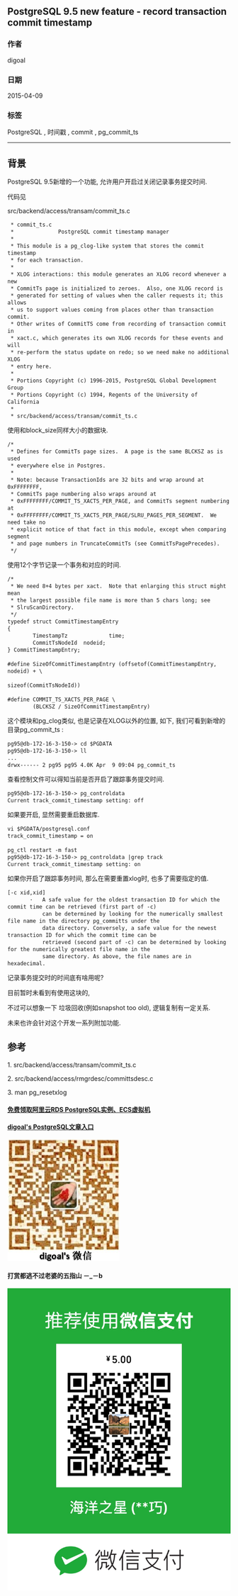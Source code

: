 ## PostgreSQL 9.5 new feature - record transaction commit timestamp  
                                                               
### 作者                                                               
digoal                                                               
                                                               
### 日期                                                               
2015-04-09                                                             
                                                               
### 标签                                                               
PostgreSQL , 时间戳 , commit , pg_commit_ts      
                                                               
----                                                               
                                                               
## 背景     
PostgreSQL 9.5新增的一个功能, 允许用户开启过关闭记录事务提交时间.  
  
代码见    
  
src/backend/access/transam/commit_ts.c  
  
```   
 * commit_ts.c  
 *              PostgreSQL commit timestamp manager  
 *  
 * This module is a pg_clog-like system that stores the commit timestamp  
 * for each transaction.  
 *  
 * XLOG interactions: this module generates an XLOG record whenever a new  
 * CommitTs page is initialized to zeroes.  Also, one XLOG record is  
 * generated for setting of values when the caller requests it; this allows  
 * us to support values coming from places other than transaction commit.  
 * Other writes of CommitTS come from recording of transaction commit in  
 * xact.c, which generates its own XLOG records for these events and will  
 * re-perform the status update on redo; so we need make no additional XLOG  
 * entry here.  
 *  
 * Portions Copyright (c) 1996-2015, PostgreSQL Global Development Group  
 * Portions Copyright (c) 1994, Regents of the University of California  
 *  
 * src/backend/access/transam/commit_ts.c  
```  
  
使用和block_size同样大小的数据块.  
  
```  
/*  
 * Defines for CommitTs page sizes.  A page is the same BLCKSZ as is used  
 * everywhere else in Postgres.  
 *  
 * Note: because TransactionIds are 32 bits and wrap around at 0xFFFFFFFF,  
 * CommitTs page numbering also wraps around at  
 * 0xFFFFFFFF/COMMIT_TS_XACTS_PER_PAGE, and CommitTs segment numbering at  
 * 0xFFFFFFFF/COMMIT_TS_XACTS_PER_PAGE/SLRU_PAGES_PER_SEGMENT.  We need take no  
 * explicit notice of that fact in this module, except when comparing segment  
 * and page numbers in TruncateCommitTs (see CommitTsPagePrecedes).  
 */  
```  
  
使用12个字节记录一个事务和对应的时间.  
  
```  
/*  
 * We need 8+4 bytes per xact.  Note that enlarging this struct might mean  
 * the largest possible file name is more than 5 chars long; see  
 * SlruScanDirectory.  
 */  
typedef struct CommitTimestampEntry  
{  
        TimestampTz             time;  
        CommitTsNodeId  nodeid;  
} CommitTimestampEntry;  
  
#define SizeOfCommitTimestampEntry (offsetof(CommitTimestampEntry, nodeid) + \  
                                                                        sizeof(CommitTsNodeId))  
  
#define COMMIT_TS_XACTS_PER_PAGE \  
        (BLCKSZ / SizeOfCommitTimestampEntry)  
```  
  
这个模块和pg_clog类似, 也是记录在XLOG以外的位置, 如下, 我们可看到新增的目录pg_commit_ts  :    
  
```  
pg95@db-172-16-3-150-> cd $PGDATA  
pg95@db-172-16-3-150-> ll  
...  
drwx------ 2 pg95 pg95 4.0K Apr  9 09:04 pg_commit_ts  
```  
  
查看控制文件可以得知当前是否开启了跟踪事务提交时间.  
  
```  
pg95@db-172-16-3-150-> pg_controldata   
Current track_commit_timestamp setting: off  
```  
  
如果要开启, 显然需要重启数据库.  
  
```  
vi $PGDATA/postgresql.conf  
track_commit_timestamp = on   
  
pg_ctl restart -m fast  
pg95@db-172-16-3-150-> pg_controldata |grep track  
Current track_commit_timestamp setting: on  
```  
  
如果你开启了跟踪事务时间, 那么在需要重置xlog时, 也多了需要指定的值.  
  
```  
[-c xid,xid]  
       ·   A safe value for the oldest transaction ID for which the commit time can be retrieved (first part of -c)  
           can be determined by looking for the numerically smallest file name in the directory pg_committs under the  
           data directory. Conversely, a safe value for the newest transaction ID for which the commit time can be  
           retrieved (second part of -c) can be determined by looking for the numerically greatest file name in the  
           same directory. As above, the file names are in hexadecimal.  
```  
  
记录事务提交时的时间底有啥用呢?   
  
目前暂时未看到有使用这块的,   
  
不过可以想象一下 垃圾回收(例如snapshot too old), 逻辑复制有一定关系.  
  
未来也许会针对这个开发一系列附加功能.  
  
## 参考  
1\. src/backend/access/transam/commit_ts.c  
  
2\. src/backend/access/rmgrdesc/committsdesc.c  
  
3\. man pg_resetxlog  
  
  
  
  
  
  
  
  
  
  
  
  
  
#### [免费领取阿里云RDS PostgreSQL实例、ECS虚拟机](https://free.aliyun.com/ "57258f76c37864c6e6d23383d05714ea")
  
  
#### [digoal's PostgreSQL文章入口](https://github.com/digoal/blog/blob/master/README.md "22709685feb7cab07d30f30387f0a9ae")
  
  
![digoal's weixin](../pic/digoal_weixin.jpg "f7ad92eeba24523fd47a6e1a0e691b59")
  
  
  
  
  
  
#### 打赏都逃不过老婆的五指山 －_－b  
![wife's weixin ds](../pic/wife_weixin_ds.jpg "acd5cce1a143ef1d6931b1956457bc9f")
  

